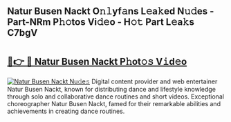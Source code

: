 ## Natur Busen Nackt O𝚗𝚕yf𝚊ns L𝚎a𝚔ed N𝚞𝚍es - Part-NRm P𝚑𝚘tos Vi𝚍𝚎o - H𝚘𝚝 Part L𝚎a𝚔s C7bgV

# <h2><a href="http://kfell75.oniu.top/?m=Natur+Busen+Nackt">🔗👉 🔴 Natur Busen Nackt P𝚑ot𝚘𝚜 V𝚒d𝚎o</a></h2>

[![Natur Busen Nackt Nu𝚍e𝚜](https://i.imgur.com/0qMVB7G.gif)](http://kfell75.oniu.top/?m=Natur+Busen+Nackt)
Digital content provider and web entertainer Natur Busen Nackt, known for distributing dance and lifestyle knowledge through solo and collaborative dance routines and short videos. Exceptional choreographer Natur Busen Nackt, famed for their remarkable abilities and achievements in creating dance routines.  
